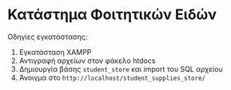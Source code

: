 # Κατάστημα Φοιτητικών Ειδών

Οδηγίες εγκατάστασης:
1. Εγκατάσταση XAMPP
2. Αντιγραφή αρχείων στον φάκελο htdocs
3. Δημιουργία βάσης `student_store` και import του SQL αρχείου
4. Άνοιγμα στο `http://localhost/student_supplies_store/`